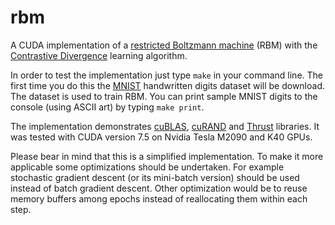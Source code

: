 rbm
===

A CUDA implementation of a [restricted Boltzmann machine](https://en.wikipedia.org/wiki/Restricted_Boltzmann_machine) (RBM) with the [Contrastive Divergence](http://www.cs.toronto.edu/~hinton/absps/nccd.pdf) learning algorithm.

In order to test the implementation just type `make` in your command line. The first time you do this the [MNIST](http://yann.lecun.com/exdb/mnist/) handwritten digits dataset will be download. The dataset is used to train RBM. You can print sample MNIST digits to the console (using ASCII art) by typing `make print`.

The implementation demonstrates [cuBLAS](https://developer.nvidia.com/cublas), [cuRAND](https://developer.nvidia.com/curand) and [Thrust](https://developer.nvidia.com/thrust) libraries. It was tested with CUDA version 7.5 on Nvidia Tesla M2090 and K40 GPUs.

Please bear in mind that this is a simplified implementation. To make it more applicable some optimizations should be undertaken. For example stochastic gradient descent (or its mini-batch version) should be used instead of batch gradient descent. Other optimization would be to reuse memory buffers among epochs instead of reallocating them within each step.
